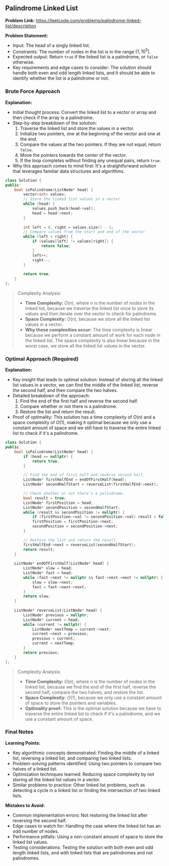## Palindrome Linked List
**Problem Link:** https://leetcode.com/problems/palindrome-linked-list/description

**Problem Statement:**
- Input: The head of a singly linked list.
- Constraints: The number of nodes in the list is in the range $[1, 10^5]$.
- Expected output: Return `true` if the linked list is a palindrome, or `false` otherwise.
- Key requirements and edge cases to consider: The solution should handle both even and odd length linked lists, and it should be able to identify whether the list is a palindrome or not.

### Brute Force Approach
**Explanation:**
- Initial thought process: Convert the linked list to a vector or array and then check if the array is a palindrome.
- Step-by-step breakdown of the solution: 
  1. Traverse the linked list and store the values in a vector.
  2. Initialize two pointers, one at the beginning of the vector and one at the end.
  3. Compare the values at the two pointers. If they are not equal, return `false`.
  4. Move the pointers towards the center of the vector.
  5. If the loop completes without finding any unequal pairs, return `true`.
- Why this approach comes to mind first: It's a straightforward solution that leverages familiar data structures and algorithms.

```cpp
class Solution {
public:
    bool isPalindrome(ListNode* head) {
        vector<int> values;
        // Store the linked list values in a vector
        while (head) {
            values.push_back(head->val);
            head = head->next;
        }
        
        int left = 0, right = values.size() - 1;
        // Compare values from the start and end of the vector
        while (left < right) {
            if (values[left] != values[right]) {
                return false;
            }
            left++;
            right--;
        }
        
        return true;
    }
};
```

> Complexity Analysis:
> - **Time Complexity:** $O(n)$, where $n$ is the number of nodes in the linked list, because we traverse the linked list once to store its values and then iterate over the vector to check for palindrome.
> - **Space Complexity:** $O(n)$, because we store all the linked list values in a vector.
> - **Why these complexities occur:** The time complexity is linear because we perform a constant amount of work for each node in the linked list. The space complexity is also linear because in the worst case, we store all the linked list values in the vector.

### Optimal Approach (Required)
**Explanation:**
- Key insight that leads to optimal solution: Instead of storing all the linked list values in a vector, we can find the middle of the linked list, reverse the second half, and then compare the two halves.
- Detailed breakdown of the approach: 
  1. Find the end of the first half and reverse the second half.
  2. Compare whether or not there is a palindrome.
  3. Restore the list and return the result.
- Proof of optimality: This solution has a time complexity of $O(n)$ and a space complexity of $O(1)$, making it optimal because we only use a constant amount of space and we still have to traverse the entire linked list to check if it's a palindrome.

```cpp
class Solution {
public:
    bool isPalindrome(ListNode* head) {
        if (head == nullptr) {
            return true;
        }

        // Find the end of first half and reverse second half.
        ListNode* firstHalfEnd = endOfFirstHalf(head);
        ListNode* secondHalfStart = reverseList(firstHalfEnd->next);

        // Check whether or not there's a palindrome.
        bool result = true;
        ListNode* firstPosition = head;
        ListNode* secondPosition = secondHalfStart;
        while (result && secondPosition != nullptr) {
            if (firstPosition->val != secondPosition->val) result = false;
            firstPosition = firstPosition->next;
            secondPosition = secondPosition->next;
        }      

        // Restore the list and return the result.
        firstHalfEnd->next = reverseList(secondHalfStart);
        return result;
    }
    
    ListNode* endOfFirstHalf(ListNode* head) {
        ListNode* slow = head;
        ListNode* fast = head;
        while (fast->next != nullptr && fast->next->next != nullptr) {
            slow = slow->next;
            fast = fast->next->next;
        }
        return slow;
    }
    
    ListNode* reverseList(ListNode* head) {
        ListNode* previous = nullptr;
        ListNode* current = head;
        while (current != nullptr) {
            ListNode* nextTemp = current->next;
            current->next = previous;
            previous = current;
            current = nextTemp;
        }
        return previous;
    }
};
```

> Complexity Analysis:
> - **Time Complexity:** $O(n)$, where $n$ is the number of nodes in the linked list, because we find the end of the first half, reverse the second half, compare the two halves, and restore the list.
> - **Space Complexity:** $O(1)$, because we only use a constant amount of space to store the pointers and variables.
> - **Optimality proof:** This is the optimal solution because we have to traverse the entire linked list to check if it's a palindrome, and we use a constant amount of space.

### Final Notes

**Learning Points:**
- Key algorithmic concepts demonstrated: Finding the middle of a linked list, reversing a linked list, and comparing two linked lists.
- Problem-solving patterns identified: Using two pointers to compare two halves of a linked list.
- Optimization techniques learned: Reducing space complexity by not storing all the linked list values in a vector.
- Similar problems to practice: Other linked list problems, such as detecting a cycle in a linked list or finding the intersection of two linked lists.

**Mistakes to Avoid:**
- Common implementation errors: Not restoring the linked list after reversing the second half.
- Edge cases to watch for: Handling the case where the linked list has an odd number of nodes.
- Performance pitfalls: Using a non-constant amount of space to store the linked list values.
- Testing considerations: Testing the solution with both even and odd length linked lists, and with linked lists that are palindromes and not palindromes.